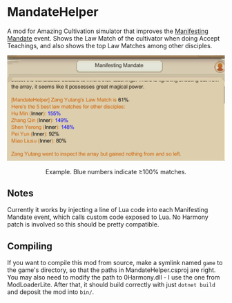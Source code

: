 # MandateHelper
A mod for Amazing Cultivation simulator that improves the [Manifesting Mandate](<https://amazing-cultivation-simulator.fandom.com/wiki/Manifesting_Mandate>) event. Shows the Law Match of the cultivator when doing Accept Teachings, and also shows the top Law Matches among other disciples.
<div align="center">

![YT-DLP](readme/example1.png)

Example. Blue numbers indicate ≥100% matches.
</div>

## Notes
Currently it works by injecting a line of Lua code into each Manifesting Mandate event, which calls custom code exposed to Lua. No Harmony patch is involved so this should be pretty compatible.

## Compiling
If you want to compile this mod from source, make a symlink named `game` to the game's directory, so that the paths in MandateHelper.csproj are right. You may also need to modify the path to 0Harmony.dll - I use the one from ModLoaderLite. After that, it should build correctly with just `dotnet build` and deposit the mod into `bin/`.
